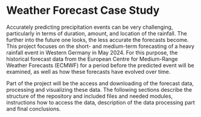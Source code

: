 # Weather Forecast Case Study
 Accurately predicting precipitation events can be very challenging, particularly in terms of duration, amount, and location of the rainfall. The further into the future one looks, the less accurate the forecasts become. This project focuses on the short- and medium-term forecasting of a heavy rainfall event in Western Germany in May 2024. For this purpose, the historical forecast data from the European Centre for Medium-Range Weather Forecasts (ECMWF) for a period before the predicted event will be examined, as well as how these forecasts have evolved over time.

Part of the project will be the access and downloading of the forecast data, processing and visualizing these data. The following sections describe the structure of the repository and included files and needed modules, instructions how to access the data, description of the data processing part and final conclusions.

 
